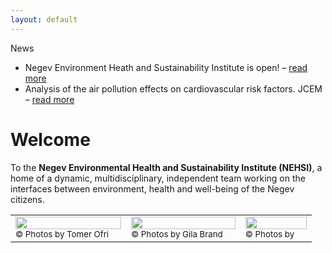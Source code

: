 ```yaml
---
layout: default
---
```



<div class="home">
	
<div class="ticker-container">
  <div class="ticker-caption">
    <p>News</p>
  </div>
  <ul>
    <div>
      <li><span>Negev Environment Heath and Sustainability Institute is open! &ndash; <a href="#">read more</a></span></li>
    </div>
    <div>
      <li><span>Analysis of the air pollution effects on cardiovascular risk factors. JCEM  &ndash; <a href="#">read more</a></span></li>
    </div>
  </ul>
</div>	
	
<h1>Welcome</h1>
	
<p>
To the <b>Negev Environmental Health and Sustainability Institute (NEHSI)</b>, a home of a dynamic, multidisciplinary, independent team working on the interfaces between environment, health and well-being of the Negev citizens.
</p>
</div>

<table style="width:100%">
  <tr>
    <td><img src="http://nehsi.org/images/rsz_1b7dust.png" style="width:100%;height:64%;"><small>© Photos by Tomer Ofri</small></td>
    <td><img src="http://nehsi.org/images/rsz_1b7ya.png" style="width:100%;height:64%;"><small>© Photos by Gila Brand</small></td>		
    <td><img src="http://nehsi.org/images/rsz_1b7beach.png" style="width:100%;height:64%;"><small>© Photos by</small></td>
  </tr>
</table>
